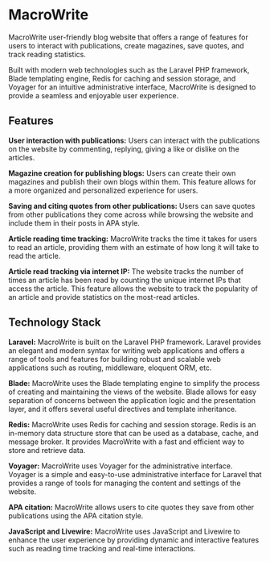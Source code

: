<h1>MacroWrite</h1>
<p>
MacroWrite user-friendly blog website that offers a range of features for users to interact with publications, create magazines, save quotes, and track reading statistics.

Built with modern web technologies such as the Laravel PHP framework, Blade templating engine, Redis for caching and session storage, and Voyager for an intuitive administrative interface, MacroWrite is designed to provide a seamless and enjoyable user experience.
</p>
<h2>
Features
</h2>
<p>
<strong>User interaction with publications:</strong> Users can interact with the publications on the website by commenting, replying, giving a like or dislike on the articles.

<strong>Magazine creation for publishing blogs:</strong> Users can create their own magazines and publish their own blogs within them. This feature allows for a more organized and personalized experience for users.

<strong>Saving and citing quotes from other publications:</strong> Users can save quotes from other publications they come across while browsing the website and include them in their posts in APA style.

<strong>Article reading time tracking:</strong> MacroWrite tracks the time it takes for users to read an article, providing them with an estimate of how long it will take to read the article.

<strong>Article read tracking via internet IP:</strong> The website tracks the number of times an article has been read by counting the unique internet IPs that access the article. This feature allows the website to track the popularity of an article and provide statistics on the most-read articles.
</p>
<h2>
Technology Stack
</h2>
<p>
<strong>Laravel:</strong> MacroWrite is built on the Laravel PHP framework. Laravel provides an elegant and modern syntax for writing web applications and offers a range of tools and features for building robust and scalable web applications such as routing, middleware, eloquent ORM, etc.
    
<strong>Blade:</strong> MacroWrite uses the Blade templating engine to simplify the process of creating and maintaining the views of the website. Blade allows for easy separation of concerns between the application logic and the presentation layer, and it offers several useful directives and template inheritance.
    
<strong>Redis:</strong> MacroWrite uses Redis for caching and session storage. Redis is an in-memory data structure store that can be used as a database, cache, and message broker. It provides MacroWrite with a fast and efficient way to store and retrieve data.
    
<strong>Voyager:</strong> MacroWrite uses Voyager for the administrative interface. Voyager is a simple and easy-to-use administrative interface for Laravel that provides a range of tools for managing the content and settings of the website.
    
<strong>APA citation:</strong> MacroWrite allows users to cite quotes they save from other publications using the APA citation style.
    
<strong>JavaScript and Livewire:</strong> MacroWrite uses JavaScript and Livewire to enhance the user experience by providing dynamic and interactive features such as reading time tracking and real-time interactions.
</P>

